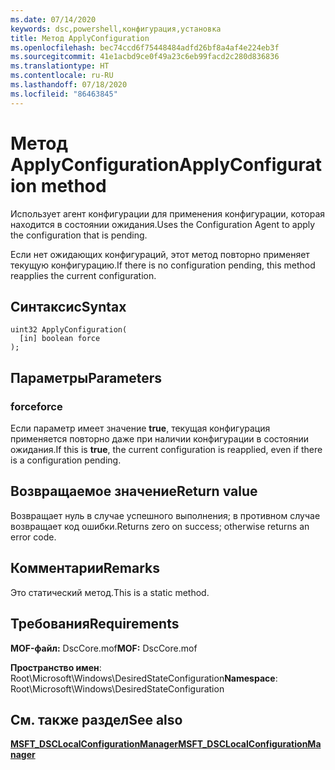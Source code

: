 ```yaml
---
ms.date: 07/14/2020
keywords: dsc,powershell,конфигурация,установка
title: Метод ApplyConfiguration
ms.openlocfilehash: bec74ccd6f75448484adfd26bf8a4af4e224eb3f
ms.sourcegitcommit: 41e1acbd9ce0f49a23c6eb99facd2c280d836836
ms.translationtype: HT
ms.contentlocale: ru-RU
ms.lasthandoff: 07/18/2020
ms.locfileid: "86463845"
---
```

# <a name="applyconfiguration-method"></a><span data-ttu-id="3cbdd-103">Метод ApplyConfiguration</span><span class="sxs-lookup"><span data-stu-id="3cbdd-103">ApplyConfiguration method</span></span>

<span data-ttu-id="3cbdd-104">Использует агент конфигурации для применения конфигурации, которая находится в состоянии ожидания.</span><span class="sxs-lookup"><span data-stu-id="3cbdd-104">Uses the Configuration Agent to apply the configuration that is pending.</span></span>

<span data-ttu-id="3cbdd-105">Если нет ожидающих конфигураций, этот метод повторно применяет текущую конфигурацию.</span><span class="sxs-lookup"><span data-stu-id="3cbdd-105">If there is no configuration pending, this method reapplies the current configuration.</span></span>

## <a name="syntax"></a><span data-ttu-id="3cbdd-106">Синтаксис</span><span class="sxs-lookup"><span data-stu-id="3cbdd-106">Syntax</span></span>

```mof
uint32 ApplyConfiguration(
  [in] boolean force
);
```

## <a name="parameters"></a><span data-ttu-id="3cbdd-107">Параметры</span><span class="sxs-lookup"><span data-stu-id="3cbdd-107">Parameters</span></span>

### <a name="force"></a><span data-ttu-id="3cbdd-108">force</span><span class="sxs-lookup"><span data-stu-id="3cbdd-108">force</span></span>

<span data-ttu-id="3cbdd-109">Если параметр имеет значение **true**, текущая конфигурация применяется повторно даже при наличии конфигурации в состоянии ожидания.</span><span class="sxs-lookup"><span data-stu-id="3cbdd-109">If this is **true**, the current configuration is reapplied, even if there is a configuration pending.</span></span>

## <a name="return-value"></a><span data-ttu-id="3cbdd-110">Возвращаемое значение</span><span class="sxs-lookup"><span data-stu-id="3cbdd-110">Return value</span></span>

<span data-ttu-id="3cbdd-111">Возвращает нуль в случае успешного выполнения; в противном случае возвращает код ошибки.</span><span class="sxs-lookup"><span data-stu-id="3cbdd-111">Returns zero on success; otherwise returns an error code.</span></span>

## <a name="remarks"></a><span data-ttu-id="3cbdd-112">Комментарии</span><span class="sxs-lookup"><span data-stu-id="3cbdd-112">Remarks</span></span>

<span data-ttu-id="3cbdd-113">Это статический метод.</span><span class="sxs-lookup"><span data-stu-id="3cbdd-113">This is a static method.</span></span>

## <a name="requirements"></a><span data-ttu-id="3cbdd-114">Требования</span><span class="sxs-lookup"><span data-stu-id="3cbdd-114">Requirements</span></span>

<span data-ttu-id="3cbdd-115">**MOF-файл:** DscCore.mof</span><span class="sxs-lookup"><span data-stu-id="3cbdd-115">**MOF:** DscCore.mof</span></span>

<span data-ttu-id="3cbdd-116">**Пространство имен**: Root\Microsoft\Windows\DesiredStateConfiguration</span><span class="sxs-lookup"><span data-stu-id="3cbdd-116">**Namespace**: Root\Microsoft\Windows\DesiredStateConfiguration</span></span>

## <a name="see-also"></a><span data-ttu-id="3cbdd-117">См. также раздел</span><span class="sxs-lookup"><span data-stu-id="3cbdd-117">See also</span></span>

[<span data-ttu-id="3cbdd-118">**MSFT_DSCLocalConfigurationManager**</span><span class="sxs-lookup"><span data-stu-id="3cbdd-118">**MSFT_DSCLocalConfigurationManager**</span></span>](msft-dsclocalconfigurationmanager.md)
